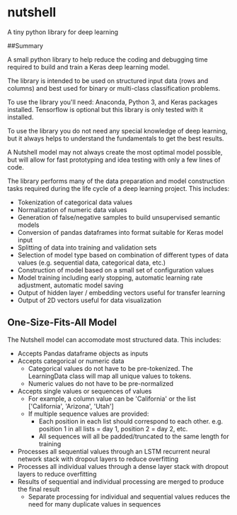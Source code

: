 # nutshell
A tiny python library for deep learning

##Summary

A small python library to help reduce the coding and debugging time required to build and train a Keras deep learning model.

The library is intended to be used on structured input data (rows and columns) and best used for binary or multi-class classification problems.

To use the library you'll need: Anaconda, Python 3, and Keras packages installed. Tensorflow is optional but this library is only tested with it installed.

To use the library you do not need any special knowledge of deep learning, but it always helps to understand the fundamentals to get the best results.

A Nutshell model may not always create the most optimal model possible, but will allow for fast prototyping and idea testing with only a few lines of code.

The library performs many of the data preparation and model construction tasks required during the life cycle of a deep learning project. This includes:

- Tokenization of categorical data values
- Normalization of numeric data values
- Generation of false/negative samples to build unsupervised semantic models
- Conversion of pandas dataframes into format suitable for Keras model input
- Splitting of data into training and validation sets
- Selection of model type based on combination of different types of data values (e.g. sequential data, categorical data, etc.)
- Construction of model based on a small set of configuration values
- Model training including early stopping, automatic learning rate adjustment, automatic model saving
- Output of hidden layer / embedding vectors useful for transfer learning
- Output of 2D vectors useful for data visualization

## One-Size-Fits-All Model

The Nutshell model can accomodate most structured data. This includes:

- Accepts Pandas dataframe objects as inputs
- Accepts categorical or numeric data
  - Categorical values do not have to be pre-tokenized. The LearningData class will map all unique values to tokens.
  - Numeric values do not have to be pre-normalized
- Accepts single values or sequences of values
  - For example, a column value can be 'California' or the list ['California', 'Arizona', 'Utah']
  - If multiple sequence values are provided:
    - Each position in each list should correspond to each other. e.g. position 1 in all lists = day 1, position 2 = day 2, etc.
    - All sequences will all be padded/truncated to the same length for training
- Processes all sequential values through an LSTM recurrent neural network stack with dropout layers to reduce overfitting
- Processes all individual values through a dense layer stack with dropout layers to reduce overfitting
- Results of sequential and individual processing are merged to produce the final result
  - Separate processing for individual and sequential values reduces the need for many duplicate values in sequences
  

